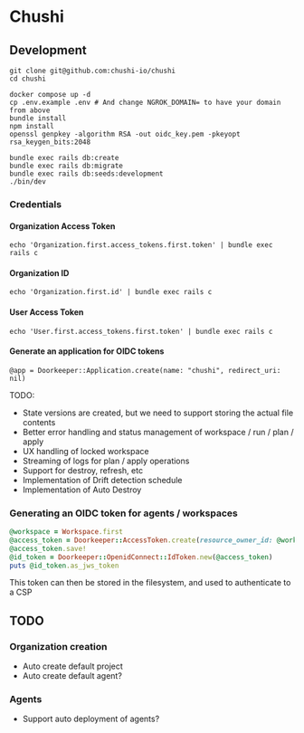 # Chushi 

## Development 

```shell 
git clone git@github.com:chushi-io/chushi
cd chushi 

docker compose up -d
cp .env.example .env # And change NGROK_DOMAIN= to have your domain from above
bundle install
npm install
openssl genpkey -algorithm RSA -out oidc_key.pem -pkeyopt rsa_keygen_bits:2048

bundle exec rails db:create 
bundle exec rails db:migrate
bundle exec rails db:seeds:development
./bin/dev
```

### Credentials

#### Organization Access Token 
```shell
echo 'Organization.first.access_tokens.first.token' | bundle exec rails c
```

#### Organization ID
```shell
echo 'Organization.first.id' | bundle exec rails c
```

#### User Access Token
```shell
echo 'User.first.access_tokens.first.token' | bundle exec rails c
```

#### Generate an application for OIDC tokens 
```shell 
@app = Doorkeeper::Application.create(name: "chushi", redirect_uri: nil)
```

TODO: 
- State versions are created, but we need to support storing the actual file contents
- Better error handling and status management of workspace / run / plan / apply
- UX handling of locked workspace
- Streaming of logs for plan / apply operations
- Support for destroy, refresh, etc
- Implementation of Drift detection schedule
- Implementation of Auto Destroy


### Generating an OIDC token for agents / workspaces 
```ruby 
@workspace = Workspace.first
@access_token = Doorkeeper::AccessToken.create(resource_owner_id: @workspace.id)
@access_token.save! 
@id_token = Doorkeeper::OpenidConnect::IdToken.new(@access_token)
puts @id_token.as_jws_token
```

This token can then be stored in the filesystem, and used to authenticate to a CSP

## TODO 

### Organization creation 
 - Auto create default project
 - Auto create default agent? 

### Agents 
 - Support auto deployment of agents?
